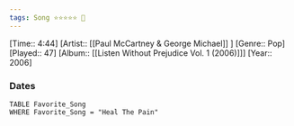 ```yaml
---
tags: Song ⭐⭐⭐⭐⭐ 💛
---
```

[Time:: 4:44]
[Artist:: [[Paul McCartney & George Michael]] ]
[Genre:: Pop]
[Played:: 47]
[Album:: [[Listen Without Prejudice Vol. 1 (2006)]]]
[Year:: 2006]
### Dates
````dataview
TABLE Favorite_Song
WHERE Favorite_Song = "Heal The Pain"
````